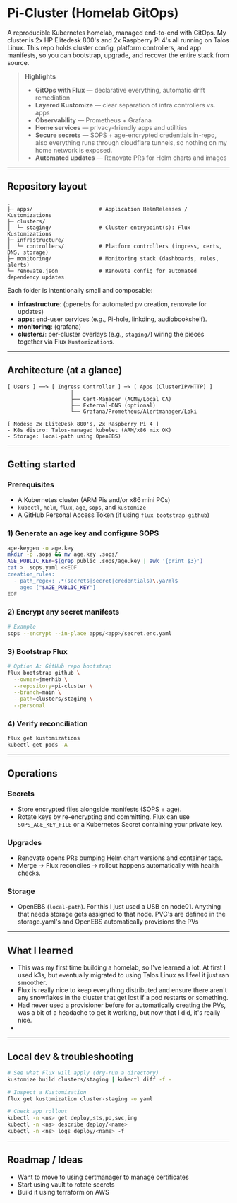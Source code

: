 # Pi-Cluster (Homelab GitOps)

A reproducible Kubernetes homelab, managed end-to-end with GitOps. My cluster is 2x HP Elitedesk 800's and 2x Raspberry Pi 4's all running on Talos Linux. This repo holds cluster config, platform controllers, and app manifests, so you can bootstrap, upgrade, and recover the entire stack from source.

> **Highlights**
> - **GitOps with Flux** — declarative everything, automatic drift remediation
> - **Layered Kustomize** — clear separation of infra controllers vs. apps
> - **Observability** — Prometheus + Grafana
> - **Home services** — privacy-friendly apps and utilities
> - **Secure secrets** — SOPS + age-encrypted credentials in-repo, also everything runs through cloudflare tunnels, so nothing on my home network is exposed.
> - **Automated updates** — Renovate PRs for Helm charts and images

---

## Repository layout

```
.
├─ apps/                     # Application HelmReleases / Kustomizations
├─ clusters/
│  └─ staging/               # Cluster entrypoint(s): Flux Kustomizations
├─ infrastructure/
│  └─ controllers/           # Platform controllers (ingress, certs, DNS, storage)
├─ monitoring/               # Monitoring stack (dashboards, rules, alerts)
└─ renovate.json             # Renovate config for automated dependency updates
```

Each folder is intentionally small and composable:
- **infrastructure**: (openebs for automated pv creation, renovate for updates)
- **apps**: end-user services (e.g., Pi-hole, linkding, audiobookshelf).
- **monitoring**: (grafana)
- **clusters/**: per-cluster overlays (e.g., `staging/`) wiring the pieces together via Flux `Kustomization`s.

---

## Architecture (at a glance)

```
[ Users ] ──> [ Ingress Controller ] ─> [ Apps (ClusterIP/HTTP) ]
                    │
                    ├── Cert-Manager (ACME/Local CA)
                    ├── External-DNS (optional)
                    └── Grafana/Prometheus/Alertmanager/Loki

[ Nodes: 2x EliteDesk 800's, 2x Raspberry Pi 4 ]
- K8s distro: Talos-managed kubelet (ARM/x86 mix OK)
- Storage: local-path using OpenEBS)
```

---

## Getting started

### Prerequisites
- A Kubernetes cluster (ARM Pis and/or x86 mini PCs)
- `kubectl`, `helm`, `flux`, `age`, `sops`, and `kustomize`
- A GitHub Personal Access Token (if using `flux bootstrap github`)


### 1) Generate an age key and configure SOPS
```bash
age-keygen -o age.key
mkdir -p .sops && mv age.key .sops/
AGE_PUBLIC_KEY=$(grep public .sops/age.key | awk '{print $3}')
cat > .sops.yaml <<EOF
creation_rules:
  - path_regex: .*(secrets|secret|credentials)\.ya?ml$
    age: ["$AGE_PUBLIC_KEY"]
EOF
```

### 2) Encrypt any secret manifests
```bash
# Example
sops --encrypt --in-place apps/<app>/secret.enc.yaml
```

### 3) Bootstrap Flux
```bash
# Option A: GitHub repo bootstrap
flux bootstrap github \
  --owner=jmerhib \
  --repository=pi-cluster \
  --branch=main \
  --path=clusters/staging \
  --personal

```

### 4) Verify reconciliation
```bash
flux get kustomizations
kubectl get pods -A
```

---

## Operations

### Secrets
- Store encrypted files alongside manifests (SOPS + age).
- Rotate keys by re-encrypting and committing. Flux can use `SOPS_AGE_KEY_FILE` or a Kubernetes Secret containing your private key.

### Upgrades
- ​Renovate opens PRs bumping Helm chart versions and container tags.
- Merge → Flux reconciles → rollout happens automatically with health checks.

### Storage
- OpenEBS (`local-path`). For this I just used a USB on node01. Anything that needs storage gets assigned to that node. PVC's are defined in the storage.yaml's and OpenEBS automatically provisions the PVs

---

## What I learned

- This was my first time building a homelab, so I've learned a lot. At first I used k3s, but eventually migrated to using Talos Linux as I feel it just ran smoother.
- Flux is really nice to keep everything distributed and ensure there aren't any snowflakes in the cluster that get lost if a pod restarts or something.
- Had never used a provisioner before for automatically creating the PVs, was a bit of a headache to get it working, but now that I did, it's really nice.
- 

---

## Local dev & troubleshooting

```bash
# See what Flux will apply (dry-run a directory)
kustomize build clusters/staging | kubectl diff -f -

# Inspect a Kustomization
flux get kustomization cluster-staging -o yaml

# Check app rollout
kubectl -n <ns> get deploy,sts,po,svc,ing
kubectl -n <ns> describe deploy/<name>
kubectl -n <ns> logs deploy/<name> -f
```

---

## Roadmap / Ideas

- Want to move to using certmanager to manage certificates
- Start using vault to rotate secrets
- Build it using terraform on AWS


